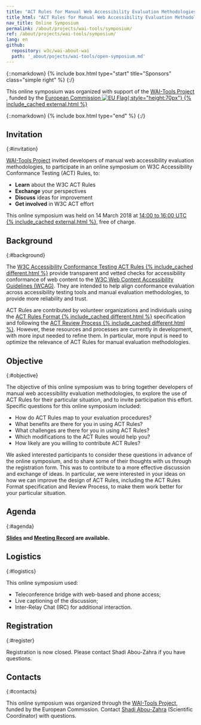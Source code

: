 ```yaml
---
title: "ACT Rules for Manual Web Accessibility Evaluation Methodologies – Online Symposium, 14 March 2018"
title_html: "ACT Rules for Manual Web Accessibility Evaluation Methodologies<br>Online Symposium, 14 March 2018"
nav_title: Online Symposium
permalink: /about/projects/wai-tools/symposium/
ref: /about/projects/wai-tools/symposium/
lang: en
github:
  repository: w3c/wai-about-wai
  path: '_about/pojects/wai-tools/open-symposium.md'
---
```


{::nomarkdown}
{% include box.html type="start" title="Sponsors" class="simple right" %}
{:/}

This online symposium was organized with support of the [WAI-Tools Project ](http://www.w3.org/WAI/Tools/), funded by the [European Commission ![EU Flag](https://www.w3.org/WAI/Tools/eu.png){:style="height:70px"} {% include_cached external.html %}](https://ec.europa.eu/)

{::nomarkdown}
{% include box.html type="end" %}
{:/}

## Invitation
{:#invitation}

[WAI-Tools Project](/about/projects/wai-tools/) invited developers of manual web accessibility evaluation methodologies, to participate in an online symposium on W3C Accessibility Conformance Testing (ACT) Rules, to:

-   **Learn** about the W3C ACT Rules
-   **Exchange** your perspectives
-   **Discuss** ideas for improvement
-   **Get involved** in W3C ACT effort

This online symposium was held on 14 March 2018 at [14:00 to 16:00 UTC {% include_cached external.html %}](https://www.timeanddate.com/worldclock/fixedtime.html?msg=ACT+Rules+for+Manual+Web+Accessibility+Evaluation+Methodologies&iso=20180314T14&ah=2), free of charge.

## Background
{:#background}

The [W3C Accessibility Conformance Testing ACT Rules {% include_cached different.html %}](https://w3c.github.io/wcag-act-rules/) provide transparent and vetted checks for accessibility conformance of web content to the [W3C
Web Content Accessibility Guidelines (WCAG)](https://www.w3.org/WAI/intro/wcag). They are intended to help align conformance evaluation across accessibility testing tools and manual evaluation methodologies, to provide more reliability and trust.

ACT Rules are contributed by volunteer organizations and individuals using the [ACT Rules Format {% include_cached different.html %}](https://www.w3.org/TR/act-rules-format/) specification and following the [ACT Review Process {% include_cached different.html %}](https://w3c.github.io/wcag-act-rules/review-process.html). However, these resources and processes are currently in development, with more input needed to refine them. In particular, more input is need to optimize the relevance of ACT Rules for manual evaluation methodologies.

## Objective
{:#objective}

The objective of this online symposium was to bring together developers of manual web accessibility evaluation methodologies, to explore the use of ACT Rules for their particular situation, and to invite participation this effort. Specific questions for this online symposium included:

-   How do ACT Rules map to your evaluation procedures?
-   What benefits are there for you in using ACT Rules?
-   What challenges are there for you in using ACT Rules?
-   Which modifications to the ACT Rules would help you?
-   How likely are you willing to contribute ACT Rules?

We asked interested participants to consider these questions in advance of the online symposium, and to share some of their thoughts with us through the registration form. This was to contribute to a more effective discussion and exchange of ideas. In particular, we were interested in your ideas on how we can improve the design of ACT Rules, including the ACT Rules Format specification and Review Process, to make them work better for your particular situation.

## Agenda
{:#agenda}

**[Slides](https://www.w3.org/WAI/Tools/slides/manual-ACT.pptx) and [Meeting Record](webinar1cart.html) are available.**

## Logistics
{:#logistics}

This online symposium used:

-   Teleconference bridge with web-based and phone access;
-   Live captioning of the discussion;
-   Inter-Relay Chat (IRC) for additional interaction.

## Registration
{:#register}

Registration is now closed. Please contact Shadi Abou-Zahra if you have
questions.

## Contacts
{:#contacts}

This online symposium was organized through the [WAI-Tools
Project](Overview), funded by the European Commission. Contact [Shadi
Abou-Zahra](http://www.w3.org/People/shadi/) (Scientific Coordinator)
with questions.